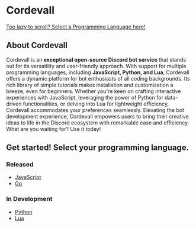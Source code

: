 # Cordevall
<a href="https://github.com/Eveeifyeve/Cordevall/blob/main/README.md#get-started-select-your-programming-language">Too lazy to scroll? Select a Programming Language here!</a>

## About Cordevall
Cordevall is an **exceptional open-source Discord bot service** that stands out for its versatility and user-friendly approach. With support for multiple programming languages, including **JavaScript, Python, and Lua**, Cordevall offers a dynamic platform for bot enthusiasts of all coding backgrounds. Its rich library of simple tutorials makes installation and customization a breeze, even for beginners. Whether you're keen on crafting interactive experiences with JavaScript, leveraging the power of Python for data-driven functionalities, or delving into Lua for lightweight efficiency, Cordevall accommodates your preferences seamlessly. Elevating the bot development experience, Cordevall empowers users to bring their creative ideas to life in the Discord ecosystem with remarkable ease and efficiency. What are you waiting for? Use it today!

## Get started! Select your programming language.
### Released
- <a href="https://github.com/Eveeifyeve/Eveeifys-JS-CordBot">JavaScript</a>
- <a href="https://github.com/Eveeifyeve/Go_DiscordBot">Go</a>

### In Development
- <a href="./python/README.md">Python</a>
- <a href="https://github.com/Eveeifyeve/Cordevall-Lua">Lua</a>
